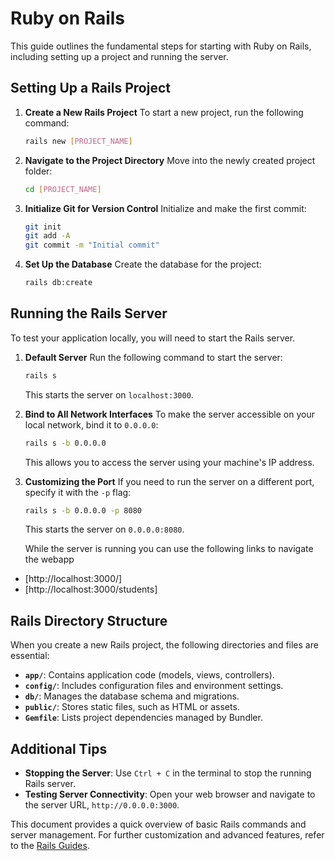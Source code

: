 
# Ruby on Rails

This guide outlines the fundamental steps for starting with Ruby on Rails, including setting up a project and running the server.

## Setting Up a Rails Project

1. **Create a New Rails Project**
   To start a new project, run the following command:
   ```bash
   rails new [PROJECT_NAME]
   ```

2. **Navigate to the Project Directory**
   Move into the newly created project folder:
   ```bash
   cd [PROJECT_NAME]
   ```

3. **Initialize Git for Version Control**
   Initialize and make the first commit:
   ```bash
   git init
   git add -A
   git commit -m "Initial commit"
   ```

4. **Set Up the Database**
   Create the database for the project:
   ```bash
   rails db:create
   ```

## Running the Rails Server

To test your application locally, you will need to start the Rails server.

1. **Default Server**
   Run the following command to start the server:
   ```bash
   rails s
   ```
   This starts the server on `localhost:3000`.

2. **Bind to All Network Interfaces**
   To make the server accessible on your local network, bind it to `0.0.0.0`:
   ```bash
   rails s -b 0.0.0.0
   ```
   This allows you to access the server using your machine's IP address.

3. **Customizing the Port**
   If you need to run the server on a different port, specify it with the `-p` flag:
   ```bash
   rails s -b 0.0.0.0 -p 8080
   ```
   This starts the server on `0.0.0.0:8080`.

   While the server is running you can use the following links to navigate the webapp
- [http://localhost:3000/]
- [http://localhost:3000/students]

## Rails Directory Structure

When you create a new Rails project, the following directories and files are essential:

- **`app/`**: Contains application code (models, views, controllers).
- **`config/`**: Includes configuration files and environment settings.
- **`db/`**: Manages the database schema and migrations.
- **`public/`**: Stores static files, such as HTML or assets.
- **`Gemfile`**: Lists project dependencies managed by Bundler.

## Additional Tips

- **Stopping the Server**: Use `Ctrl + C` in the terminal to stop the running Rails server.
- **Testing Server Connectivity**: Open your web browser and navigate to the server URL, `http://0.0.0.0:3000`.

This document provides a quick overview of basic Rails commands and server management. For further customization and advanced features, refer to the [Rails Guides](https://guides.rubyonrails.org/).
